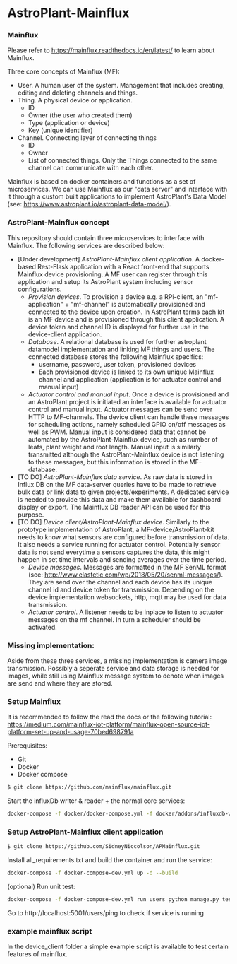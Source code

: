 # AstroPlant-Mainflux 

### Mainflux
Please refer to https://mainflux.readthedocs.io/en/latest/ to learn about Mainflux.

Three core concepts of Mainflux (MF):
  - User. A human user of the system. Management that includes creating, editing and deleting channels and things.
  - Thing. A physical device or application. 
     - ID
     - Owner (the user who created them)
     - Type (application or device)
     - Key (unique identifier)
  - Channel. Connecting layer of connecting things
    - ID
    - Owner
    - List of connected things. Only the Things connected to the same channel can communicate with each other.

Mainflux is based on docker containers and functions as a set of microservices. We can use Mainflux as our "data server" and interface with it through a custom built applications to implement AstroPlant's Data Model (see: https://www.astroplant.io/astroplant-data-model/). 

### AstroPlant-Mainflux concept
This repository should contain three microservices to interface with Mainflux. The following services are described below:
  - [Under development] *AstroPlant-Mainflux client application*. A docker-based Rest-Flask application with a React front-end that supports Mainflux device provisioning. A MF user can register through this application and setup its AstroPlant system including sensor configurations. 
    - *Provision devices*. To provision a device e.g. a RPi-client, an "mf-application" + "mf-channel" is automatically provisioned and connected to the device upon creation. In AstroPlant terms each kit is an MF device and is provisioned through this client application. A device token and channel ID is displayed for further use in the device-client application. 
    - *Database*. A relational database is used for further astroplant datamodel implementation and linking MF things and users. The connected database stores the following Mainflux specifics:
        - username, password, user token, provisioned devices
        - Each provisioned device is linked to its own unique Mainflux channel and application (application is for actuator control and manual input)
    - *Actuator control and manual input*. Once a device is provisioned and an AstroPlant project is initiated an interface is available for actuator control and manual input. Actuator messages can be send over HTTP to MF-channels. The device client can handle these messages for scheduling actions, namely scheduled GPIO on/off messages as well as PWM. Manual input is considered data that cannot be automated by the AstroPlant-Mainflux device, such as number of leafs, plant weight and root length. Manual input is similarly transmitted although the AstroPlant-Mainflux device is not listening to these messages, but this information is stored in the MF-database. 
  - [TO DO] *AstroPlant-Mainflux data service*. As raw data is stored in Influx DB on the MF data-server queries have to be made to retrieve bulk data or link data to given projects/experiments. A dedicated service is needed to provide this data and make them available for dashboard display or export.  The Mainflux DB reader API can be used for this purpose.
  - [TO DO] *Device client/AstroPlant-Mainflux device*. Similarly to the prototype implementation of AstroPlant, a MF-device/AstroPlant-kit needs to know what sensors are configured before transmission of data. It also needs a service running for actuator control. Potentially sensor data is not send everytime a sensors captures the data, this might happen in set time intervals and sending averages over the time period. 
    - *Device messages*. Messages are formatted in the MF SenML format (see: http://www.elastetic.com/wp/2018/05/20/senml-messages/). They are send over the channel and each device has its unique channel id and device token for transmission. Depending on the device implementation websockets, http, mqtt may be used for data transmission.
    - *Actuator control*. A listener needs to be inplace to listen to actuator messages on the mf channel. In turn a scheduler should be activated. 

### Missing implementation:
Aside from these three services, a missing implementation is camera image transmission. Possibly a seperate service and data storage is needed for images, while still using Mainflux message system to denote when images are send and where they are stored. 

### Setup Mainflux
It is recommended to follow the read the docs or the following tutorial: https://medium.com/mainflux-iot-platform/mainflux-open-source-iot-platform-set-up-and-usage-70bed698791a

Prerequisites:
  - Git
  - Docker
  - Docker compose


```sh
$ git clone https://github.com/mainflux/mainflux.git
```
Start the influxDb writer & reader + the normal core services: 
```sh
docker-compose -f docker/docker-compose.yml -f docker/addons/influxdb-writer/docker-compose.yml -f docker/addons/influxdb-reader/docker-compose.yml up -d
```

### Setup AstroPlant-Mainflux client application
```sh
$ git clone https://github.com/SidneyNiccolson/APMainflux.git
```
Install all_requirements.txt and build the container and run the service:
```sh
docker-compose -f docker-compose-dev.yml up -d --build
```

(optional) Run unit test:
```sh
docker-compose -f docker-compose-dev.yml run users python manage.py test
```

Go to http://localhost:5001/users/ping to check if service is running

### example mainflux script
In the device_client folder a simple example script is available to test certain features of mainflux.

